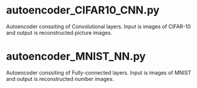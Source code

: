 # autoencoder_CIFAR10_CNN.py
Autoencoder conssiting of Convolutional layers. Input is images of CIFAR-10 and output is reconstructed picture images.

# autoencoder_MNIST_NN.py
Autoencoder conssiting of Fully-connected layers. Input is images of MNIST and output is reconstructed number images.

